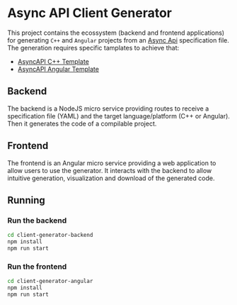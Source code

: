 # Async API Client Generator
This project contains the ecossystem (backend and frontend applications) for generating `C++` and `Angular` projects from an [Async Api](https://www.asyncapi.com/) specification file. The generation requires specific tamplates to achieve that:
* [AsyncAPI C++ Template](https://github.com/davibss-tcc/asyncapi-cpp-template)
* [AsyncAPI Angular Template](https://github.com/davibss-tcc/asyncapi-angular-template)

## Backend
The backend is a NodeJS micro service providing routes to receive a specification file (YAML) and the target language/platform (C++ or Angular). Then it generates the code of a compilable project.

## Frontend
The frontend is an Angular micro service providing a web application to allow users to use the generator. It interacts with the backend to allow intuitive generation, visualization and download of the generated code. 

## Running
### Run the backend
```sh
cd client-generator-backend
npm install
npm run start
```
### Run the frontend
```sh
cd client-generator-angular
npm install
npm run start
```